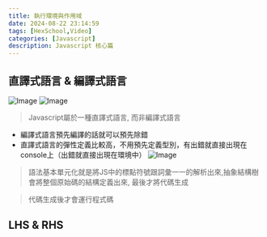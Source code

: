 ```yaml
---
title: 執行環境與作用域
date: 2024-08-22 23:14:59
tags: [HexSchool,Video]
categories: [Javascript]
description: Javascript 核心篇
---
```

## 直譯式語言 & 編譯式語言
![Image](https://i.imgur.com/YNaSM0w.png)
![Image](https://i.imgur.com/3lBDrcL.png)
>Javascript屬於一種直譯式語言, 而非編譯式語言
* 編譯式語言預先編譯的話就可以預先除錯
* 直譯式語言的彈性定義比較高，不用預先定義型別，有出錯就直接出現在console上（出錯就直接出現在環境中）
![Image](https://i.imgur.com/7gqBRnZ.png)

>語法基本單元化就是將JS中的標點符號跟詞彙一一的解析出來,抽象結構樹會將整個原始碼的結構定義出來, 最後才將代碼生成

>代碼生成後才會運行程式碼

## LHS & RHS


